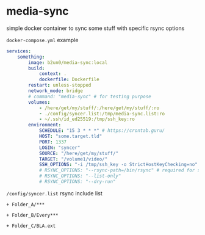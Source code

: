 # media-sync

simple docker container to sync some stuff with specific rsync options

`docker-compose.yml` example
```yaml
services:
    something:
        image: b2un0/media-sync:local
        build:
            context: .
            dockerfile: Dockerfile
        restart: unless-stopped
        network_mode: bridge
        # command: "media-sync" # for testing purpose
        volumes:
            - /here/get/my/stuff/:/here/get/my/stuff/:ro
            - ./config/syncer.list:/tmp/media-sync.list:ro
            - ~/.ssh/id_ed25519:/tmp/ssh_key:ro
        environment:
            SCHEDULE: "15 3 * * *" # https://crontab.guru/
            HOST: "some.target.tld"
            PORT: 1337
            LOGIN: "syncer"
            SOURCE: "/here/get/my/stuff/"
            TARGET: "/volume1/video/"
            SSH_OPTIONS: "-i /tmp/ssh_key -o StrictHostKeyChecking=no"
            # RSYNC_OPTIONS: "--rsync-path=/bin/rsync" # required for synology example
            # RSYNC_OPTIONS: "--list-only"
            # RSYNC_OPTIONS: "--dry-run"
```

`/config/syncer.list` rsync include list
```text
+ Folder_A/***

+ Folder_B/Every***

+ Folder_C/BLA.ext
```